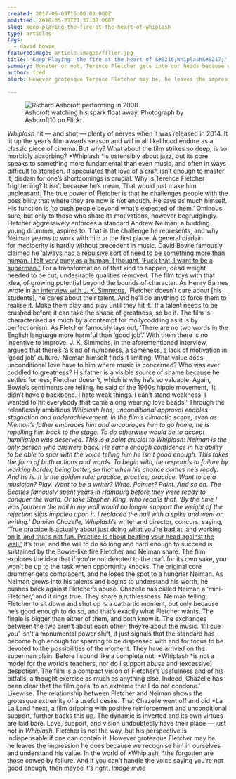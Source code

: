 ```yaml
---
created: 2017-06-09T16:00:03.000Z
modified: 2018-05-23T21:37:02.000Z
slug: keep-playing-the-fire-at-the-heart-of-whiplash
type: articles
tags:
  - david bowie
featuredimage: article-images/filler.jpg
title: "Keep Playing: the fire at the heart of &#8216;Whiplash&#8217;"
summary: Monster or not, Terence Fletcher gets into our heads because we recognise him in ourselves and understand his value. In the world of *Whiplash*, the forgotten are those cowed by failure
author: fred
blurb: However grotesque Terence Fletcher may be, he leaves the impression he does because we recognise him in ourselves and understand his value. In the world of Whiplash, the forgotten are those cowed by failure.

---
```


<figure class="wide">
  <img src="article-images/filler.jpg" alt="Richard Ashcroft performing in 2008" />
  <figcaption>Ashcroft watching his spark float away. Photograph by Ashcroft10 on Flickr</figcaption>
</figure>

*Whiplash* hit — and shot — plenty of nerves when it was released in 2014. It lit up the year’s film awards season and will in all likelihood endure as a classic piece of cinema. But why? What about the film strikes so deep, is so morbidly absorbing? *Whiplash *is ostensibly about jazz, but its core speaks to something more fundamental than even music, and often in ways difficult to stomach. It speculates that love of a craft isn’t enough to master it; disdain for one’s shortcomings is crucial.
Why is Terence Fletcher frightening? It isn’t because he’s mean. That would just make him unpleasant. The true power of Fletcher is that he challenges people with the possibility that where they are now is not enough. He says as much himself. His function is ‘to push people beyond what’s expected of them.’ Ominous, sure, but only to those who share its motivations, however begrudgingly. Fletcher aggressively enforces a standard Andrew Neiman, a budding young drummer, aspires to. That is the challenge he represents, and why Neiman yearns to work with him in the first place.
A general disdain for mediocrity is hardly without precedent in music. David Bowie famously claimed he [‘always had a repulsive sort of need to be something more than human. I felt very puny as a human. I thought, ‘Fuck that. I want to be a superman.”](<http://www.theuncool.com/journalism/rs206-david-bowie/>) For a transformation of that kind to happen, dead weight needed to be cut, undesirable qualities removed. The film toys with that idea, of growing potential beyond the bounds of character. As Henry Barnes wrote in [an interview with J. K. Simmons](<https://www.theguardian.com/film/2015/jan/01/jk-simmons-whiplash-interview>), ‘Fletcher doesn’t care about [his students], he cares about their talent. And he’ll do anything to force them to realise it. Make them play and play until they hit it.’ If a talent needs to be crushed before it can take the shape of greatness, so be it.
The film is characterised as much by a contempt for mollycoddling as it is by perfectionism. As Fletcher famously lays out, ‘There are no two words in the English language more harmful than ‘good job’.’ With them there is no incentive to improve. J. K. Simmons, in the aforementioned interview, argued that there’s ‘a kind of numbness, a sameness, a lack of motivation in ‘good job’ culture.’ Nieman himself finds it limiting. What value does unconditional love have to him where music is concerned? Who was ever coddled to greatness? His father is a visible source of shame because he settles for less; Fletcher doesn’t, which is why he’s so valuable.
Again, Bowie’s sentiments are telling. he said of the 1960s hippie movement, ‘It didn’t have a backbone. I hate weak things. I can’t stand weakness. I wanted to hit everybody that came along wearing love beads.’ Through the relentlessly ambitious *Whiplash *lens, unconditional approval enables stagnation and underachievement. In the film’s climactic scene, even as Nieman’s father embraces him and encourages him to go home, he is repelling him back to the stage. To do otherwise would be to accept humiliation was deserved.
This is a point crucial to *Whiplash*: Neiman is the only person who answers back. He earns enough confidence in his ability to be able to spar with the voice telling him he isn’t good enough. This takes the form of both actions and words. To begin with, he responds to failure by working harder, being better, so that when his chance comes he’s ready. And he is. It is the golden rule: practice, practice, practice. Want to be a musician? Play. Want to be a writer? Write. Painter? Paint. And so on.
The Beatles famously spent years in Hamburg before they were ready to conquer the world. Or take Stephen King, who recalls that, ‘By the time I was fourteen the nail in my wall would no longer support the weight of the rejection slips impaled upon it. I replaced the nail with a spike and went on writing.’ Damien Chazelle*, Whiplash*’s writer and director, concurs, saying, [‘True practice is actually about just doing what you’re bad at, and working on it, and that’s not fun. Practice is about beating your head against the wall.’](<https://thedissolve.com/features/emerging/787-damien-chazelle-on-what-is-and-isnt-ambiguous-abou/>) It’s true, and the will to do so long and hard enough to succeed is sustained by the Bowie-like fire Fletcher and Neiman share.
The film explores the idea that if you’re not devoted to the craft for its own sake, you won’t be up to the task when opportunity knocks. The original core drummer gets complacent, and he loses the spot to a hungrier Neiman. As Neiman grows into his talents and begins to understand his worth, he pushes back against Fletcher’s abuse. Chazelle has called Neiman a ‘mini-Fletcher,’ and it rings true. They share a ruthlessness. Neiman telling Fletcher to sit down and shut up is a cathartic moment, but only because he’s good enough to do so, and that’s exactly what Fletcher wants.
The finale is bigger than either of them, and both know it. The exchanges between the two aren’t about each other; they’re about the music. ‘I’ll cue you’ isn’t a monumental power shift, it just signals that the standard has become high enough for sparring to be dispensed with and for focus to be devoted to the possibilities of the moment. They have arrived on the superman plain.
Before I sound like a complete nut: *Whiplash *is not a model for the world’s teachers, nor do I support abuse and (excessive) despotism. The film is a compact vision of Fletcher’s usefulness and of his pitfalls, a thought exercise as much as anything else. Indeed, Chazelle has been clear that the film goes ‘to an extreme that I do not condone.’ Likewise. The relationship between Fletcher and Neiman shows the grotesque extremity of a useful desire. That Chazelle went off and did *La La Land *next, a film dripping with positive reinforcement and unconditional support, further backs this up. The dynamic is inverted and its own virtues are laid bare. Love, support, and vision undoubtedly have their place — just not in *Whiplash*. Fletcher is not the way, but his perspective is indispensable if one can contain it.
However grotesque Fletcher may be, he leaves the impression he does because we recognise him in ourselves and understand his value. In the world of *Whiplash, *the forgotten are those cowed by failure. And if you can’t handle the voice saying you’re not good enough, then maybe it’s right.
*Image mine*